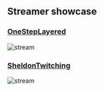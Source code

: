 ## Streamer showcase
### [OneStepLayered](https://twitch.tv/OneStepLayered)
![stream](https://raw.githubusercontent.com/williamsjokvist/cfn-tracker/github-pages/public/osl.gif "OneStepLayered")
### [SheldonTwitching](https://twitch.tv/SheldonTwitching)
![stream](https://raw.githubusercontent.com/williamsjokvist/cfn-tracker/github-pages/public/sheldon.jpg "SheldonTwitching")